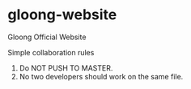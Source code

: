 # gloong-website
Gloong Official Website

Simple collaboration rules
1. Do NOT PUSH TO MASTER.
2. No two developers should work on the same file.
